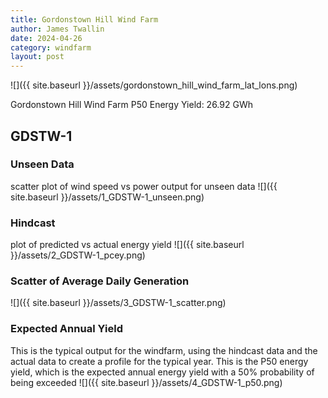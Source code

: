 ```yaml
---
title: Gordonstown Hill Wind Farm
author: James Twallin
date: 2024-04-26
category: windfarm
layout: post
---
```

![]({{ site.baseurl }}/assets/gordonstown_hill_wind_farm_lat_lons.png)

Gordonstown Hill Wind Farm P50 Energy Yield: 26.92 GWh

GDSTW-1
-------------
### Unseen Data 
scatter plot of wind speed vs power output for unseen data
![]({{ site.baseurl }}/assets/1_GDSTW-1_unseen.png)
### Hindcast 
plot of predicted vs actual energy yield
![]({{ site.baseurl }}/assets/2_GDSTW-1_pcey.png)
### Scatter of Average Daily Generation 

![]({{ site.baseurl }}/assets/3_GDSTW-1_scatter.png)
### Expected Annual Yield 
This is the typical output for the windfarm, using the hindcast data and the actual data to create a profile for the typical year. This is the P50 energy yield, which is the expected annual energy yield with a 50% probability of being exceeded
![]({{ site.baseurl }}/assets/4_GDSTW-1_p50.png)

